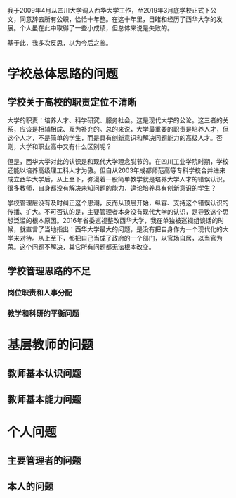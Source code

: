 我于2009年4月从四川大学调入西华大学工作，至2019年3月底学校正式下公文，同意辞去所有公职，恰恰十年整。在这十年里，目睹和经历了西华大学的发展。个人虽在此中取得了一些小成绩，但总体来说是失败的。

基于此，我多次反思，以为今后之鉴。

# 学校总体思路的问题
## 学校关于高校的职责定位不清晰
大学的职责：培养人才、科学研究、服务社会。这是现代大学的公论。这三者的关系，应该是相辅相成、互为补充的。总的来说，大学最重要的职责是培养人才，但这个人才，不是简单的学生，而是具有创新意识和解决问题能力的高级人才。否则，大学和职业高中又有什么区别呢？

但是，西华大学对此的认识是和现代大学理念脱节的。在四川工业学院时期，学校还能以培养高级理工科人才为傲。但自从2003年成都师范高等专科学校合并进来成立西华大学后，从上至下，弥漫着一股简单教学就是培养大学人才的错误认识。很多教师，自身都没有解决未知问题的能力，遑论培养具有创新意识的学生？

学校管理层没有及时纠正这个思潮，反而从顶层开始，纵容、支持这个错误认识的传播、扩大。不可否认的是，主要管理者本身没有现代大学的认识，是导致这个思想泛滥的根本原因。2016年省委巡视整改西华大学，我在单独被巡视组谈话的时候，就直言了当地指出：西华大学最大的问题，是没有把自身作为一个现代化的大学来对待。从上至下，都把自己当成了政府的一个部门，以官场自居，以当官为荣。这个问题不解决，其它所有问题都无法根本改变。

## 学校管理思路的不足
### 岗位职责和人事分配
### 教学和科研的平衡问题

# 基层教师的问题
## 教师基本认识问题
## 教师基本能力问题

# 个人问题
## 主要管理者的问题
## 本人的问题